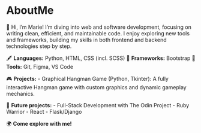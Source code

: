 # AboutMe

🌱 Hi, I’m Marie! I’m diving into web and software development, focusing on writing clean, efficient, and maintainable code. I enjoy exploring new tools and frameworks, building my skills in both frontend and backend technologies step by step.

🖋️ **Languages:** Python, HTML, CSS (incl. SCSS)
🧩 **Frameworks:** Bootstrap
🎨 **Tools:** Git, Figma, VS Code

🎮 **Projects:**
    -	Graphical Hangman Game (Python, Tkinter): A fully interactive Hangman game with custom graphics and dynamic gameplay mechanics.

🚧 **Future projects:**
    -	Full-Stack Development with The Odin Project
    -	Ruby Warrior
    -	React
    -	Flask/Django

🌍 **Come explore with me!**
